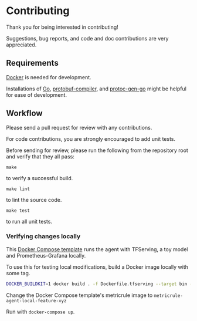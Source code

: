 # Contributing

Thank you for being interested in contributing!

Suggestions, bug reports, and code and doc contributions are very appreciated.

## Requirements

[Docker](https://www.docker.com/get-started) is needed for development.

Installations of [Go](https://golang.org/dl/), [protobuf-compiler](https://grpc.io/docs/protoc-installation/), and [protoc-gen-go](https://pkg.go.dev/github.com/golang/protobuf/protoc-gen-go) might be helpful for ease of development.

## Workflow

Please send a pull request for review with any contributions.

For code contributions, you are strongly encouraged to add unit tests.

Before sending for review, please run the following from the
repository root and verify that they all pass:

`make`

to verify a successful build.

`make lint`

to lint the source code.

`make test`

to run all unit tests.

### Verifying changes locally

This [Docker Compose template](example/tfserving/docker-compose/docker-compose.yml) runs
the agent with TFServing, a toy model and Prometheus-Grafana locally.

To use this for testing local modifications, build a Docker image locally with
some tag.

```bash
DOCKER_BUILDKIT=1 docker build . -f Dockerfile.tfserving --target bin -t metricrule-agent-local-feature-xyz
```

Change the Docker Compose template's metricrule image to `metricrule-agent-local-feature-xyz`

Run with `docker-compose up`.
